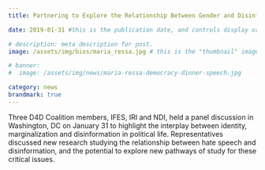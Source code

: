 ```yaml
---
title: Partnering to Explore the Relationship Between Gender and Disinformation

date: 2019-01-31 #this is the publication date, and controls display order.

# description: meta description for post.
image: /assets/img/bios/maria_ressa.jpg # this is the "thumbnail" image used for teaser and social media contexts throughout the site.

# banner: 
#  image: /assets/img/news/maria-ressa-democracy-dinner-speech.jpg

category: news
brandmark: true
---
```


Three D4D Coalition members, IFES, IRI and NDI, held a panel discussion in Washington, DC on January 31 to highlight the interplay between identity, marginalization and disinformation in political life. Representatives discussed new research studying the relationship between hate speech and disinformation, and the potential to explore new pathways of study for these critical issues.
